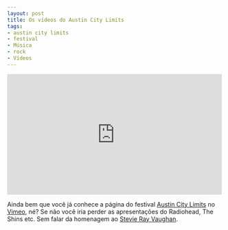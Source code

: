 ```yaml
---
layout: post
title: Os vídeos do Austin City Limits
tags:
- austin city limits
- festival
- Música
- rock
- Vídeos
---
```


<iframe src="http://player.vimeo.com/video/48324900?title=0&amp;byline=0&amp;portrait=0&amp;badge=0" width="500" height="281" frameborder="0" webkitAllowFullScreen mozallowfullscreen allowFullScreen></iframe>

Ainda bem que você já conhece a página do festival [Austin City Limits](http://www.aclfestival.com) no [Vimeo](https://vimeo.com/austincitylimits), né? Se não você iria perder as apresentações do Radiohead, The Shins etc. Sem falar da homenagem ao [Stevie Ray Vaughan](https://vimeo.com/48331788).

